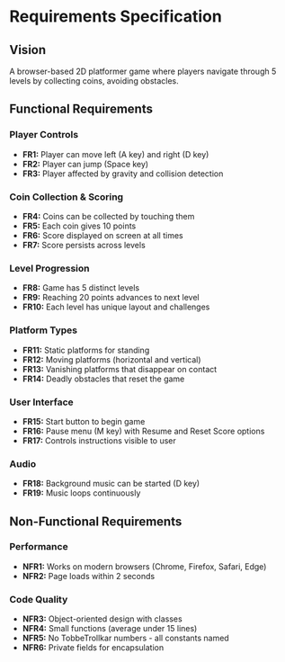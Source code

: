 # Requirements Specification

## Vision

A browser-based 2D platformer game where players navigate through 5 levels by collecting coins, avoiding obstacles.
## Functional Requirements

### Player Controls
- **FR1:** Player can move left (A key) and right (D key)
- **FR2:** Player can jump (Space key)
- **FR3:** Player affected by gravity and collision detection

### Coin Collection & Scoring
- **FR4:** Coins can be collected by touching them
- **FR5:** Each coin gives 10 points
- **FR6:** Score displayed on screen at all times
- **FR7:** Score persists across levels

### Level Progression
- **FR8:** Game has 5 distinct levels
- **FR9:** Reaching 20 points advances to next level
- **FR10:** Each level has unique layout and challenges

### Platform Types
- **FR11:** Static platforms for standing
- **FR12:** Moving platforms (horizontal and vertical)
- **FR13:** Vanishing platforms that disappear on contact
- **FR14:** Deadly obstacles that reset the game

### User Interface
- **FR15:** Start button to begin game
- **FR16:** Pause menu (M key) with Resume and Reset Score options
- **FR17:** Controls instructions visible to user

### Audio
- **FR18:** Background music can be started (D key)
- **FR19:** Music loops continuously

## Non-Functional Requirements

### Performance
- **NFR1:** Works on modern browsers (Chrome, Firefox, Safari, Edge)
- **NFR2:** Page loads within 2 seconds

### Code Quality
- **NFR3:** Object-oriented design with classes
- **NFR4:** Small functions (average under 15 lines)
- **NFR5:** No TobbeTrollkar numbers - all constants named
- **NFR6:** Private fields for encapsulation

